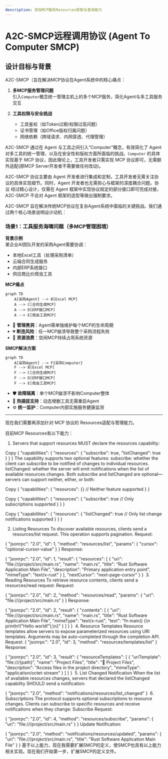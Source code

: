 ```yaml
---
description: 添加MCP服务Resources获取与查询能力
---
```


# A2C-SMCP远程调用协议 (Agent To Computer SMCP)

## 设计目标与背景

A2C-SMCP（旨在解决MCP协议在Agent系统中的核心痛点：

1. **多MCP服务管理问题**  
   引入`Computer`概念统一管理主机上的多个MCP服务，简化Agent与多工具服务交互

2. **工具权限与安全挑战**  
   - 工具鉴权（如Token过期/权限过高问题）
   - 证书管理（如Office版权归属问题）
   - 网络依赖（跨域请求、内网穿透、代理管理）

A2C-SMCP 通过在 Agent 与工具之间引入“Computer”概念，有效简化了 Agent 对多工具的统一管理，以及在安全性和版权方面所面临的挑战。`Computer` 
的具体实现基于 MCP 协议，因此理论上，工具开发者只需实现 MCP 协议即可，无需额外适配(原MCP Server开发者不需要做任何改动)。

A2C-SMCP 协议主要由 Agent 开发者进行集成和定制，工具开发者无需关注协议的具体实现细节。同时，Agent 开发者也无需担心与框架的深度耦合问题。协议
经过精心设计，仅需在 Agent 框架中实现协议规定的部分接口即可完成对接，A2C-SMCP 不会对 Agent 框架的选型等做出强制要求。

A2C-SMCP 旨在解决传统MCP协议在复杂Agent系统中面临的关键挑战。我们通过两个核心场景说明设计动机：

### 场景1：工具服务海啸问题（多MCP管理困境）
**背景示例**  
某企业AI团队开发的采购Agent需要协调：
- 本地Excel工具（处理采购清单）
- 云端合同生成服务
- 内部ERP系统接口
- 供应商比价爬虫工具

**MCP痛点**  
```mermaid
graph TD
    A[采购Agent] --> B[Excel MCP]
    A --> C[合同生成MCP]
    A --> D[ERP接口MCP]
    A --> E[爬虫工具MCP]
```
- 🤯 **管理黑洞**：Agent需单独维护每个MCP的生命周期
- 💔 **断连风险**：任一MCP崩溃导致整个采购流程失败
- 🚫 **资源浪费**：空闲MCP持续占用系统资源

**SMCP解决方案**  
```mermaid
graph TD
    A[采购Agent] --> F{采购Computer}
    F --> B[Excel MCP]
    F --> C[合同生成MCP]
    F --> D[ERP接口MCP]
    F --> E[爬虫工具MCP]
```
- 🛡️ **故障隔离**：单个MCP崩溃不影响Computer整体
- 📡 **热插拔支持**：动态增删工具无需重启Agent
- ⚙️ **统一监护**：Computer内部实施服务健康监测

---

现在我们需要再添加针对 MCP 协议的 Resources适配与管理能力。

目前MCP Resources有以下能力：

1. Servers that support resources MUST declare the resources capability:

Copy
{
  "capabilities": {
    "resources": {
      "subscribe": true,
      "listChanged": true
    }
  }
}
The capability supports two optional features:
subscribe: whether the client can subscribe to be notified of changes to individual resources.
listChanged: whether the server will emit notifications when the list of available resources changes.
Both subscribe and listChanged are optional—servers can support neither, either, or both:

Copy
{
  "capabilities": {
    "resources": {} // Neither feature supported
  }
}

Copy
{
  "capabilities": {
    "resources": {
      "subscribe": true // Only subscriptions supported
    }
  }
}

Copy
{
  "capabilities": {
    "resources": {
      "listChanged": true // Only list change notifications supported
    }
  }
}
​

2. Listing Resources
To discover available resources, clients send a resources/list request. This operation supports pagination.
Request:

{
  "jsonrpc": "2.0",
  "id": 1,
  "method": "resources/list",
  "params": {
    "cursor": "optional-cursor-value"
  }
}
Response:

{
  "jsonrpc": "2.0",
  "id": 1,
  "result": {
    "resources": [
      {
        "uri": "file:///project/src/main.rs",
        "name": "main.rs",
        "title": "Rust Software Application Main File",
        "description": "Primary application entry point",
        "mimeType": "text/x-rust"
      }
    ],
    "nextCursor": "next-page-cursor"
  }
}
​
3. Reading Resources
To retrieve resource contents, clients send a resources/read request:
Request:

{
  "jsonrpc": "2.0",
  "id": 2,
  "method": "resources/read",
  "params": {
    "uri": "file:///project/src/main.rs"
  }
}
Response:

{
  "jsonrpc": "2.0",
  "id": 2,
  "result": {
    "contents": [
      {
        "uri": "file:///project/src/main.rs",
        "name": "main.rs",
        "title": "Rust Software Application Main File",
        "mimeType": "text/x-rust",
        "text": "fn main() {\n    println!(\"Hello world!\");\n}"
      }
    ]
  }
}
​
4. Resource Templates
Resource templates allow servers to expose parameterized resources using URI templates. Arguments may be auto-completed through the completion API.
Request:
{
  "jsonrpc": "2.0",
  "id": 3,
  "method": "resources/templates/list"
}
Response:

{
  "jsonrpc": "2.0",
  "id": 3,
  "result": {
    "resourceTemplates": [
      {
        "uriTemplate": "file:///{path}",
        "name": "Project Files",
        "title": "📁 Project Files",
        "description": "Access files in the project directory",
        "mimeType": "application/octet-stream"
      }
    ]
  }
}
​
5. List Changed Notification
When the list of available resources changes, servers that declared the listChanged capability SHOULD send a notification:

{
  "jsonrpc": "2.0",
  "method": "notifications/resources/list_changed"
}
​
6. Subscriptions
The protocol supports optional subscriptions to resource changes. Clients can subscribe to specific resources and receive notifications when they change:
Subscribe Request:

{
  "jsonrpc": "2.0",
  "id": 4,
  "method": "resources/subscribe",
  "params": {
    "uri": "file:///project/src/main.rs"
  }
}
Update Notification:

{
  "jsonrpc": "2.0",
  "method": "notifications/resources/updated",
  "params": {
    "uri": "file:///project/src/main.rs",
    "title": "Rust Software Application Main File"
  }
}
​
基于以上能力，现在我需要扩展SMCP的定义，使SMCP也具有以上能力相关实现。现在我们开始第一步，扩展SMCP的定义文件。
